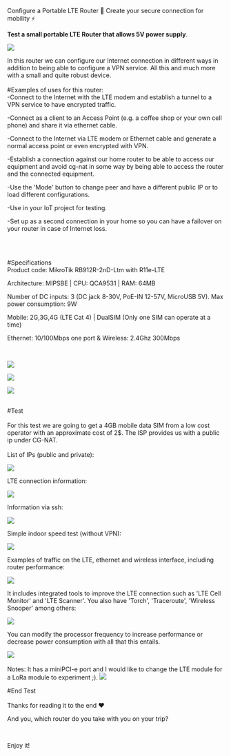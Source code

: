 Configure a Portable LTE Router 💊 Create your secure connection for mobility ⚡️


**Test a small portable LTE Router that allows 5V power supply**.

![](https://github.com/modoBitcoin/mikrotik/blob/main/RB912R-2nD-LTm/minilte1.jpg?raw=true)
<br>

In this router we can configure our Internet connection in different ways in addition to being able to configure a VPN service.
All this and much more with a small and quite robust device.
<br>
<br>
#Examples of uses for this router:
<br>
-Connect to the Internet with the LTE modem and establish a tunnel to a VPN service to have encrypted traffic.

-Connect as a client to an Access Point (e.g. a coffee shop or your own cell phone) and share it via ethernet cable.

-Connect to the Internet via LTE modem or Ethernet cable and generate a normal access point or even encrypted with VPN.

-Establish a connection against our home router to be able to access our equipment and avoid cg-nat in some way by being able to access the router and the connected equipment.

-Use the 'Mode' button to change peer and have a different public IP or to load different configurations.

-Use in your IoT project for testing.

-Set up as a second connection in your home so you can have a failover on your router in case of Internet loss.

<br>

<br>

#Specifications
<br>
Product code: MikroTik RB912R-2nD-Ltm with R11e-LTE

Architecture: MIPSBE | CPU: QCA9531 | RAM: 64MB

Number of DC inputs: 3 (DC jack 8-30V, PoE-IN 12-57V, MicroUSB 5V). Max power consumption: 9W

Mobile: 2G,3G,4G (LTE Cat 4) | DualSIM (Only one SIM can operate at a time)

Ethernet: 10/100Mbps one port & Wireless: 2.4Ghz 300Mbps

<br>

![](https://github.com/modoBitcoin/mikrotik/blob/main/RB912R-2nD-LTm/minilte5.jpg?raw=true)

![](https://github.com/modoBitcoin/mikrotik/blob/main/RB912R-2nD-LTm/minilte7.jpg?raw=true)

![](https://github.com/modoBitcoin/mikrotik/blob/main/RB912R-2nD-LTm/minilte9.jpg?raw=true)

<br>
#Test
<br>
<br>
For this test we are going to get a 4GB mobile data SIM from a low cost operator with an approximate cost of 2$. The ISP provides us with a public ip under CG-NAT.
<br>

<br>
List of IPs (public and private):

![](https://github.com/modoBitcoin/mikrotik/blob/main/RB912R-2nD-LTm/ipaddress.png?raw=true)

LTE connection information:

![](https://github.com/modoBitcoin/mikrotik/blob/main/RB912R-2nD-LTm/lte_info.png?raw=true)

Information via ssh:

![](https://github.com/modoBitcoin/mikrotik/blob/main/RB912R-2nD-LTm/lte_info_console.png?raw=true)

Simple indoor speed test (without VPN):

![](https://github.com/modoBitcoin/mikrotik/blob/main/RB912R-2nD-LTm/test_indoor.png)

Examples of traffic on the LTE, ethernet and wireless interface, including router performance:

![](https://github.com/modoBitcoin/mikrotik/blob/main/RB912R-2nD-LTm/traffic_resources.png?raw=true)

It includes integrated tools to improve the LTE connection such as 'LTE Cell Monitor' and 'LTE Scanner'. You also have 'Torch', 'Traceroute', 'Wireless Snooper' among others:

![](https://github.com/modoBitcoin/mikrotik/blob/main/RB912R-2nD-LTm/tools.png?raw=true)

You can modify the processor frequency to increase performance or decrease power consumption with all that this entails.

![](https://github.com/modoBitcoin/mikrotik/blob/main/RB912R-2nD-LTm/cpu_frequency.png?raw=true)
<br>
<br>
Notes: It has a miniPCI-e port and I would like to change the LTE module for a LoRa module to experiment ;).
![](https://github.com/modoBitcoin/mikrotik/blob/main/RB912R-2nD-LTm/lora.png?raw=true)
<br>

#End Test
<br>
<br>
Thanks for reading it to the end ❤️

And you, which router do you take with you on your trip?

<br>

Enjoy it!
